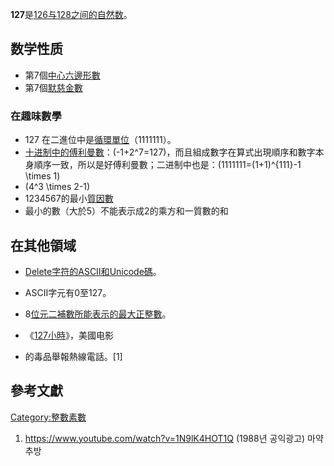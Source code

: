 **127**是[126与](https://zh.wikipedia.org/wiki/126 "wikilink")[128之间的](https://zh.wikipedia.org/wiki/128 "wikilink")[自然数](../Page/自然数.md "wikilink")。

## 数学性质

  - 第7個[中心六邊形數](../Page/中心六邊形數.md "wikilink")
  - 第7個[默慈金數](../Page/默慈金數.md "wikilink")

### 在趣味數學

  - 127 在二進位中是[循環單位](../Page/循環單位.md "wikilink")（1111111）。
  - [十进制中的](../Page/十进制.md "wikilink")[傅利曼數](../Page/傅利曼數.md "wikilink")：\(-1+2^7=127\)，而且組成數字在算式出現順序和數字本身順序一致，所以是好傅利曼數；二进制中也是：\(1111111=(1+1)^{111}-1 \times 1\)
  - \(4^3 \times 2-1\)
  - 1234567的最小[質因數](https://zh.wikipedia.org/wiki/質因子 "wikilink")
  - 最小的數（大於5）不能表示成2的乘方和一質數的和

## 在其他領域

  - [Delete字符的](https://zh.wikipedia.org/wiki/Delete字符 "wikilink")[ASCII和](../Page/ASCII.md "wikilink")[Unicode碼](https://zh.wikipedia.org/wiki/Unicode "wikilink")。

  - ASCII字元有0至127。

  - 8[位元](../Page/位元.md "wikilink")[二補數所能表示的最大正整數](../Page/二補數.md "wikilink")。

  - 《[127小時](https://zh.wikipedia.org/wiki/127小時 "wikilink")》，美國电影

  - 的毒品舉報熱線電話。\[1\]

## 參考文獻

[Category:整數素數](https://zh.wikipedia.org/wiki/Category:整數素數 "wikilink")

1.  <https://www.youtube.com/watch?v=1N9lK4HOT1Q> (1988년 공익광고) 마약추방
